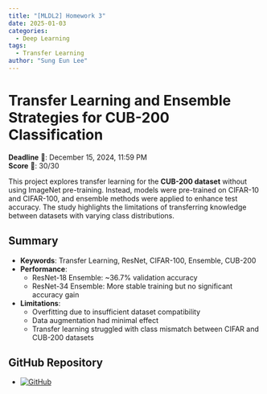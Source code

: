 ```yaml
---
title: "[MLDL2] Homework 3"
date: 2025-01-03
categories:
  - Deep Learning
tags:
  - Transfer Learning
author: "Sung Eun Lee"
---
```


# Transfer Learning and Ensemble Strategies for CUB-200 Classification

**Deadline** 📅: December 15, 2024, 11:59 PM  
**Score** 🌟: 30/30  

This project explores transfer learning for the **CUB-200 dataset** without using ImageNet pre-training. Instead, models were pre-trained on CIFAR-10 and CIFAR-100, and ensemble methods were applied to enhance test accuracy. The study highlights the limitations of transferring knowledge between datasets with varying class distributions.

## Summary
- **Keywords**: Transfer Learning, ResNet, CIFAR-100, Ensemble, CUB-200
- **Performance**: 
  - ResNet-18 Ensemble: ~36.7% validation accuracy
  - ResNet-34 Ensemble: More stable training but no significant accuracy gain
- **Limitations**:
  - Overfitting due to insufficient dataset compatibility
  - Data augmentation had minimal effect
  - Transfer learning struggled with class mismatch between CIFAR and CUB-200 datasets

## GitHub Repository
- [![GitHub](https://img.shields.io/badge/GitHub-Repository-black?logo=github)](https://github.com/stateun/MLDL2/tree/main/Transfer_leraning)
